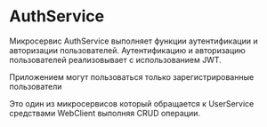 # AuthService 

Микросервис AuthService выполняет функции аутентификации и авторизации пользователей.
Аутентификацию и авторизацию пользователей реализовывает с использованием JWT.

Приложением могут пользоваться только зарегистрированные пользователи

Это один из микросервисов который обращается к UserService средствами WebClient выполняя
CRUD операции.

